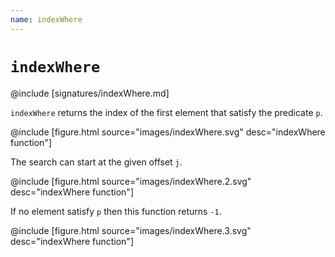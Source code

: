```yaml
---
name: indexWhere
---
```


# `indexWhere`

@include [signatures/indexWhere.md]

`indexWhere` returns the index of the first element that satisfy the predicate `p`.

@include [figure.html source="images/indexWhere.svg" desc="indexWhere function"]

The search can start at the given offset `j`.

@include [figure.html source="images/indexWhere.2.svg" desc="indexWhere function"]

If no element satisfy `p` then this function returns `-1`.

@include [figure.html source="images/indexWhere.3.svg" desc="indexWhere function"]
